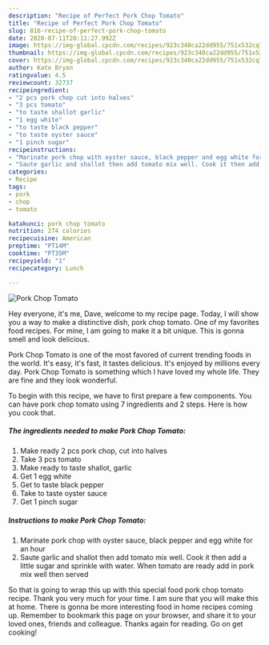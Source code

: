 ```yaml
---
description: "Recipe of Perfect Pork Chop Tomato"
title: "Recipe of Perfect Pork Chop Tomato"
slug: 816-recipe-of-perfect-pork-chop-tomato
date: 2020-07-11T20:11:27.992Z
image: https://img-global.cpcdn.com/recipes/923c340ca22dd955/751x532cq70/pork-chop-tomato-recipe-main-photo.jpg
thumbnail: https://img-global.cpcdn.com/recipes/923c340ca22dd955/751x532cq70/pork-chop-tomato-recipe-main-photo.jpg
cover: https://img-global.cpcdn.com/recipes/923c340ca22dd955/751x532cq70/pork-chop-tomato-recipe-main-photo.jpg
author: Kate Bryan
ratingvalue: 4.5
reviewcount: 32737
recipeingredient:
- "2 pcs pork chop cut into halves"
- "3 pcs tomato"
- "to taste shallot garlic"
- "1 egg white"
- "to taste black pepper"
- "to taste oyster sauce"
- "1 pinch sugar"
recipeinstructions:
- "Marinate pork chop with oyster sauce, black pepper and egg white for an hour"
- "Saute garlic and shallot then add tomato mix well. Cook it then add a little sugar and sprinkle with water. When tomato are ready add in pork mix well then served"
categories:
- Recipe
tags:
- pork
- chop
- tomato

katakunci: pork chop tomato 
nutrition: 274 calories
recipecuisine: American
preptime: "PT14M"
cooktime: "PT35M"
recipeyield: "1"
recipecategory: Lunch

---
```



![Pork Chop Tomato](https://img-global.cpcdn.com/recipes/923c340ca22dd955/751x532cq70/pork-chop-tomato-recipe-main-photo.jpg)

Hey everyone, it's me, Dave, welcome to my recipe page. Today, I will show you a way to make a distinctive dish, pork chop tomato. One of my favorites food recipes. For mine, I am going to make it a bit unique. This is gonna smell and look delicious.

Pork Chop Tomato is one of the most favored of current trending foods in the world. It's easy, it's fast, it tastes delicious. It's enjoyed by millions every day. Pork Chop Tomato is something which I have loved my whole life. They are fine and they look wonderful.




To begin with this recipe, we have to first prepare a few components. You can have pork chop tomato using 7 ingredients and 2 steps. Here is how you cook that.

<!--inarticleads1-->

##### The ingredients needed to make Pork Chop Tomato:

1. Make ready 2 pcs pork chop, cut into halves
1. Take 3 pcs tomato
1. Make ready to taste shallot, garlic
1. Get 1 egg white
1. Get to taste black pepper
1. Take to taste oyster sauce
1. Get 1 pinch sugar




<!--inarticleads2-->

##### Instructions to make Pork Chop Tomato:

1. Marinate pork chop with oyster sauce, black pepper and egg white for an hour
1. Saute garlic and shallot then add tomato mix well. Cook it then add a little sugar and sprinkle with water. When tomato are ready add in pork mix well then served




So that is going to wrap this up with this special food pork chop tomato recipe. Thank you very much for your time. I am sure that you will make this at home. There is gonna be more interesting food in home recipes coming up. Remember to bookmark this page on your browser, and share it to your loved ones, friends and colleague. Thanks again for reading. Go on get cooking!
